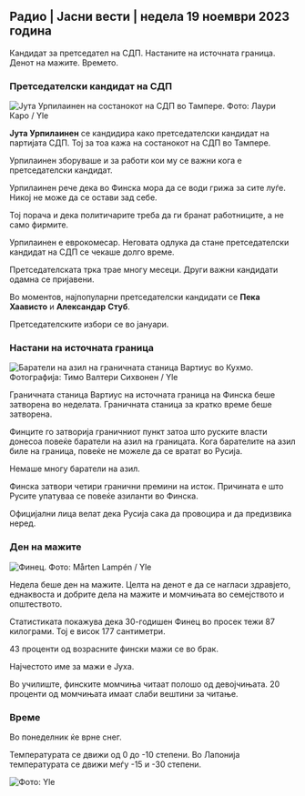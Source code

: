 ## Радио \| Јасни вести \| недела 19 ноември 2023 година

Кандидат за претседател на СДП. Настаните на источната граница. Денот на мажите. Времето.

### Претседателски кандидат на СДП

![Јута Урпилаинен на состанокот на СДП во Тампере. Фото: Лаури Каро / Yle](https://images.cdn.yle.fi/image/upload/c_crop,h_3078,w_5472,x_0,y_536/ar_1.7777777777777777,c_fill,g_faces,h_pr.670,q_auto:eco/f_auto/fl_lossy/v1700390392/39-12029436559e5d3e7734)

**Јута Урпилаинен** се кандидира како претседателски кандидат на партијата СДП. Тој за тоа кажа на состанокот на СДП во Тампере.

Урпилаинен зборуваше и за работи кои му се важни кога е претседателски кандидат.

Урпилаинен рече дека во Финска мора да се води грижа за сите луѓе. Никој не може да се остави зад себе.

Тој порача и дека политичарите треба да ги бранат работниците, а не само фирмите.

Урпилаинен е еврокомесар. Неговата одлука да стане претседателски кандидат на СДП се чекаше долго време.

Претседателската трка трае многу месеци. Други важни кандидати одамна се пријавени.

Во моментов, најпопуларни претседателски кандидати се **Пека Хаависто** и **Александар** **Стуб**.

Претседателските избори се во јануари.

### Настани на источната граница

![Баратели на азил на граничната станица Вартиус во Кухмо. Фотографија: Тимо Валтери Сихвонен / Yle](https://images.cdn.yle.fi/image/upload/c_crop,h_2312,w_4110,x_1360,y_535/ar_1.7777777777777777,c_wload//q_auto:eco/f_auto/fl_lossy/v1700313355/39-12026836558740e2c62a)

Граничната станица Вартиус на источната граница на Финска беше затворена во неделата. Граничната станица за кратко време беше затворена.

Финците го затворија граничниот пункт затоа што руските власти донесоа повеќе баратели на азил на границата. Кога барателите на азил биле на граница, повеќе не можеле да се вратат во Русија.

Немаше многу баратели на азил.

Финска затвори четири гранични премини на исток. Причината е што Русите упатуваа се повеќе азиланти во Финска.

Официјални лица велат дека Русија сака да провоцира и да предизвика неред.

### Ден на мажите

![Финец. Фото: Mårten Lampén / Yle](https://images.cdn.yle.fi/image/upload/c_crop,h_3375,w_6000,x_0,y_164/ar_1.777777777777777,c_fill,g_501,00pr.q_auto:eco/f_auto/fl_lossy/v1700042381/39-1200843655493de62883)

Недела беше ден на мажите. Целта на денот е да се нагласи здравјето, еднаквоста и добрите дела на мажите и момчињата во семејството и општеството.

Статистиката покажува дека 30-годишен Финец во просек тежи 87 килограми. Тој е висок 177 сантиметри.

43 проценти од возрасните фински мажи се во брак.

Најчестото име за мажи е Јуха.

Во училиште, финските момчиња читаат полошо од девојчињата. 20 проценти од момчињата имаат слаби вештини за читање.

### Време

Во понеделник ќе врне снег.

Температурата се движи од 0 до -10 степени. Во Лапонија температурата се движи меѓу -15 и -30 степени.

![ Фото: Yle](https://images.cdn.yle.fi/image/upload/c_crop,h_1080,w_1919,x_0,y_0/ar_1.777777777777777,c_fill,g_faces,h_670,w_100:eco/f_auto/fl_lossy/v1700408413/39-1203034655a2c36dc32d)